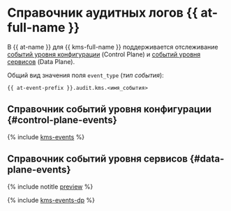 # Справочник аудитных логов {{ at-full-name }}

В {{ at-name }} для {{ kms-full-name }} поддерживается отслеживание [событий уровня конфигурации](../audit-trails/concepts/format.md) (Control Plane) и [событий уровня сервисов](../audit-trails/concepts/format-data-plane.md) (Data Plane).

Общий вид значения поля `event_type` (_тип события_):

```text
{{ at-event-prefix }}.audit.kms.<имя_события>
```

## Справочник событий уровня конфигурации {#control-plane-events}

{% include [kms-events](../_includes/audit-trails/events/kms-events.md) %}

## Справочник событий уровня сервисов {#data-plane-events}

{% include notitle [preview](../_includes/note-preview-by-request.md) %}

{% include [kms-events-dp](../_includes/audit-trails/events/kms-events-dp.md) %}